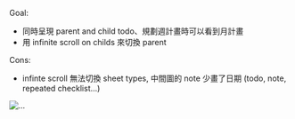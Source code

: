 Goal:
  - 同時呈現 parent and child todo、規劃週計畫時可以看到月計畫
  - 用 infinite scroll on childs 來切換 parent

Cons:
  - infinte scroll 無法切換 sheet types, 中間圖的 note 少畫了日期 (todo, note, repeated checklist...)

![...](https://raw.githubusercontent.com/wangchou/OnigiriNote/master/design/img/wireframe_v3.jpg)
